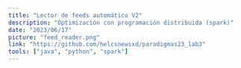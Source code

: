 ```yaml
---
title: "Lector de feeds automático V2"
description: "Optimización con programación distribuida (spark)"
date: "2023/06/17"
picture: "feed_reader.png"
link: "https://github.com/helcsnewsxd/paradigmas23_lab3"
tools: ["java", "python", "spark"]
---
```

